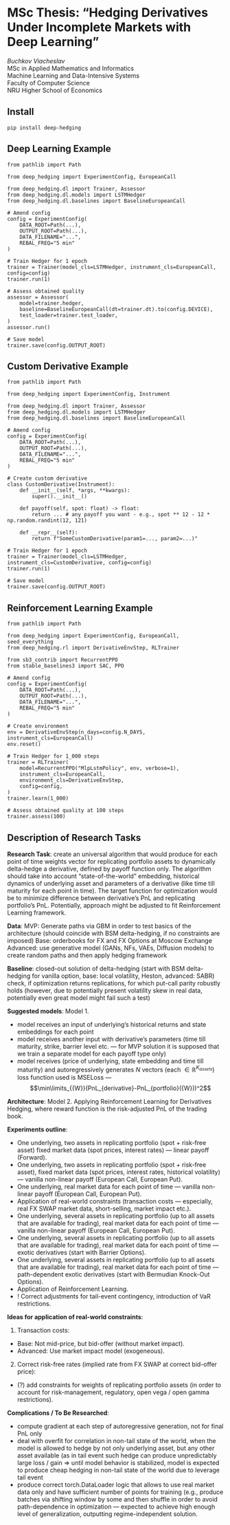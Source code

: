# MSc Thesis: “Hedging Derivatives Under Incomplete Markets with Deep Learning”
_Buchkov Viacheslav_\
MSc in Applied Mathematics and 
Informatics\
Machine Learning and Data-Intensive Systems\
Faculty of Computer Science\
NRU Higher School of Economics

## Install

```
pip install deep-hedging
```

## Deep Learning Example

```
from pathlib import Path

from deep_hedging import ExperimentConfig, EuropeanCall

from deep_hedging.dl import Trainer, Assessor
from deep_hedging.dl.models import LSTMHedger
from deep_hedging.dl.baselines import BaselineEuropeanCall

# Amend config
config = ExperimentConfig(
    DATA_ROOT=Path(...),
    OUTPUT_ROOT=Path(...),
    DATA_FILENAME="...",
    REBAL_FREQ="5 min"
)

# Train Hedger for 1 epoch
trainer = Trainer(model_cls=LSTMHedger, instrument_cls=EuropeanCall, config=config)
trainer.run(1)

# Assess obtained quality
assessor = Assessor(
    model=trainer.hedger,
    baseline=BaselineEuropeanCall(dt=trainer.dt).to(config.DEVICE),
    test_loader=trainer.test_loader,
)
assessor.run()

# Save model
trainer.save(config.OUTPUT_ROOT)
```

## Custom Derivative Example

```
from pathlib import Path

from deep_hedging import ExperimentConfig, Instrument

from deep_hedging.dl import Trainer, Assessor
from deep_hedging.dl.models import LSTMHedger
from deep_hedging.dl.baselines import BaselineEuropeanCall

# Amend config
config = ExperimentConfig(
    DATA_ROOT=Path(...),
    OUTPUT_ROOT=Path(...),
    DATA_FILENAME="...",
    REBAL_FREQ="5 min"
)

# Create custom derivative
class CustomDerivative(Instrument):
    def __init__(self, *args, **kwargs):
        super().__init__()

    def payoff(self, spot: float) -> float:
        return ... # any payoff you want - e.g., spot ** 12 - 12 * np.random.randint(12, 121)

    def __repr__(self):
        return f"SomeCustomDerivative(param1=..., param2=...)"

# Train Hedger for 1 epoch
trainer = Trainer(model_cls=LSTMHedger, instrument_cls=CustomDerivative, config=config)
trainer.run(1)

# Save model
trainer.save(config.OUTPUT_ROOT)
```

## Reinforcement Learning Example

```
from pathlib import Path

from deep_hedging import ExperimentConfig, EuropeanCall, seed_everything
from deep_hedging.rl import DerivativeEnvStep, RLTrainer

from sb3_contrib import RecurrentPPO
from stable_baselines3 import SAC, PPO

# Amend config
config = ExperimentConfig(
    DATA_ROOT=Path(...),
    OUTPUT_ROOT=Path(...),
    DATA_FILENAME="...",
    REBAL_FREQ="5 min"
)

# Create environment
env = DerivativeEnvStep(n_days=config.N_DAYS, instrument_cls=EuropeanCall)
env.reset()

# Train Hedger for 1_000 steps
trainer = RLTrainer(
    model=RecurrentPPO("MlpLstmPolicy", env, verbose=1),
    instrument_cls=EuropeanCall,
    environment_cls=DerivativeEnvStep,
    config=config,
)
trainer.learn(1_000)

# Assess obtained quality at 100 steps
trainer.assess(100)
```

## Description of Research Tasks

**Research Task**: create an universal algorithm that would produce for each point of time weights vector for replicating portfolio assets to dynamically delta-hedge a derivative, defined by payoff function only. The algorithm should take into account “state-of-the-world” embedding, historical dynamics of underlying asset and parameters of a derivative (like time till maturity for each point in time). The target function for optimization would be to minimize difference between derivative’s PnL and replicating portfolio’s PnL.
Potentially, approach might be adjusted to fit Reinforcement Learning framework.

**Data**:
MVP: Generate paths via GBM in order to test basics of the architecture (should coincide with BSM delta-hedging, if no constraints are imposed)
Base: orderbooks for FX and FX Options at Moscow Exchange
Advanced: use generative model (GANs, NFs, VAEs, Diffusion models) to create random paths and then apply hedging framework

**Baseline**:
closed-out solution of delta-hedging (start with BSM delta-hedging for vanilla option, base: local volatility, Heston, advanced: SABR)
check, if optimization returns replications, for which put-call parity robustly holds (however, due to potentially present volatility skew in real data, potentially even great model might fail such a test)

**Suggested models**:
Model 1.
* model receives an input of underlying’s historical returns and state embeddings for each point
* model receives another input with derivative’s parameters (time till maturity, strike, barrier level etc. — for MVP solution it is supposed that we train a separate model for each payoff type only)
* model receives (price of underlying, state embedding and time till maturity) and autoregressively generates $N$ vectors (each $\in \mathbb{R}^{K_{assets}}$)
loss function used is MSELoss — $$\min\limits_{{W}}(PnL_{derivative}-PnL_{portfolio}({W}))^2$$

**Architecture**:
Model 2.
Applying Reinforcement Learning for Derivatives Hedging, where reward function is the risk-adjusted PnL of the trading book.

**Experiments outline**:
* One underlying, two assets in replicating portfolio (spot + risk-free asset) fixed market data (spot prices, interest rates) — linear payoff (Forward).
* One underlying, two assets in replicating portfolio (spot + risk-free asset), fixed market data (spot prices, interest rates, historical volatility) — vanilla non-linear payoff (European Call, European Put).
* One underlying, real market data for each point of time — vanilla non-linear payoff (European Call, European Put).
* Application of real-world constraints (transaction costs — especially, real FX SWAP market data, short-selling, market impact etc.).
* One underlying, several assets in replicating portfolio (up to all assets that are available for trading), real market data for each point of time — vanilla non-linear payoff (European Call, European Put).
* One underlying, several assets in replicating portfolio (up to all assets that are available for trading), real market data for each point of time — exotic derivatives (start with Barrier Options).
* One underlying, several assets in replicating portfolio (up to all assets that are available for trading), real market data for each point of time — path-dependent exotic derivatives (start with Bermudian Knock-Out Options).
* Application of Reinforcement Learning.
* ! Correct adjustments for tail-event contingency, introduction of VaR restrictions.

**Ideas for application of real-world constraints**:
1. Transaction costs:
* Base: Not mid-price, but bid-offer (without market impact).
* Advanced: Use market impact model (exogeneous).
2. Correct risk-free rates (implied rate from FX SWAP at correct bid-offer price):
* (?) add constraints for weights of replicating portfolio assets (in order to account for risk-management, regulatory, open vega / open gamma restrictions).

**Complications / To Be Researched**:
* compute gradient at each step of autoregressive generation, not for final PnL only
* deal with overfit for correlation in non-tail state of the world, when the model is allowed to hedge by not only underlying asset, but any other asset available (as in tail event such hedge can produce unpredictably large loss / gain => until model behavior is stabilized, model is expected to produce cheap hedging in non-tail state of the world due to leverage tail event
* produce correct torch.DataLoader logic that allows to use real market data only and have sufficient number of points for training (e.g., produce batches via shifting window by some  and then shuffle in order to avoid path-dependence in optimization — expected to achieve high enough level of generalization, outputting regime-independent solution.
